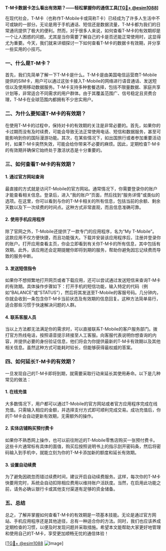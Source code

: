 **T-M卡数据卡怎么看出有效期？——轻松掌握你的通信工具[[TG💪+ @esim1088](https://t.me/s/esim1088)]**

在现代社会，T-M卡（也称作T-Mobile卡或简称T卡）已经成为了许多人生活中不可或缺的一部分。无论是用于手机通话、短信还是数据流量，T-M卡都为我们的日常通讯提供了极大的便利。然而，对于很多人来说，如何查看T-M卡的有效期却是一个让人困惑的问题。尤其是当你需要了解自己的卡是否还能正常使用时，这显得尤为重要。今天，我们就来详细探讨一下如何查看T-M卡的数据卡有效期，并分享一些实用的小技巧。

### 一、什么是T-M卡？

首先，我们先简单了解一下T-M卡是什么。T-M卡是由美国电信运营商T-Mobile提供的SIM卡，用户可以通过这张卡接入T-Mobile的网络进行语音通话、发送短信以及使用移动数据服务。T-M卡支持多种套餐选择，包括不限量数据、家庭共享计划等，非常适合不同需求的用户群体。由于其覆盖范围广、信号稳定且资费合理，T-M卡在全球范围内都拥有不少忠实用户。

### 二、为什么要知道T-M卡的有效期？

在使用T-M卡的过程中，保持对卡的有效期的关注是非常必要的。首先，如果你的卡过期而没有及时续费，可能会导致无法正常使用电话、短信和数据服务，甚至可能影响到你的国际漫游功能。其次，在某些情况下，如出国旅行或者参加重要活动时，如果T-M卡突然失效，可能会给你带来不必要的麻烦。因此，定期检查T-M卡的有效期并确保它始终处于激活状态是十分重要的。

### 三、如何查看T-M卡的有效期？

#### 1. 通过官方网站查询

最直接的方式就是访问T-Mobile的官方网站。通常情况下，你需要登录你的账户才能查看相关信息。登录后，进入“我的账户”页面，然后找到“服务详情”或类似的选项。在这里，你可以看到与你的T-M卡相关的所有信息，包括当前的余额、剩余天数以及下一次续费的时间点。这种方式非常直观，而且信息准确可靠。

#### 2. 使用手机应用程序

除了官网之外，T-Mobile还提供了一款专门的应用程序，名为“My T-Mobile”。这款应用不仅方便快捷，而且功能强大。下载并安装该应用程序后，注册并登录你的账户。打开应用查看主页，你会立即看到有关你T-M卡的所有信息，其中包括有效期。此外，该应用还会定期提醒你即将到期的服务，帮助你避免因忘记续费而导致的服务中断。

#### 3. 发送短信指令

如果你不想频繁地打开网页或者下载应用，还可以尝试通过发送短信来查询T-M卡的有效期。具体操作步骤如下：打开手机的短信功能，输入特定的代码（例如“BALANCE”或“STATUS”），然后将其发送至T-Mobile的客服号码。几分钟内，你就会收到一条包含你T-M卡当前状态及有效期的信息回复。这种方法简单易行，适合那些习惯于快速解决问题的人群。

#### 4. 联系客服人员

当以上方法都无法满足你的需求时，可以直接联系T-Mobile的客户服务部门。拨打官方热线电话，按照语音提示转接至人工客服。向客服代表说明你想查询的内容，并提供必要的身份验证信息，他们将会为你提供最新的T-M卡有效期以及其他相关信息。虽然这种方式可能耗时较长，但能够获得最权威的答案。

### 四、如何延长T-M卡的有效期？

一旦发现自己的T-M卡即将到期，就需要采取行动来延长其使用寿命。以下是几种常见的做法：

#### 1. 在线充值

大多数情况下，用户都可以通过T-Mobile的官方网站或者官方应用程序完成在线充值。只需输入相应的金额，并选择支付方式即可顺利完成交易。成功充值后，你的T-M卡会自动更新有效期，无需额外的操作。

#### 2. 实体店铺购买预付费卡

如果你不熟悉网上操作，也可以前往附近的T-Mobile零售店购买一张预付费卡。这些卡片通常标有具体的面值，购买后按照说明书上的指示刮开密码条，然后将密码输入到手机中，就能立刻为你的T-M卡添加新的额度和延长有效期。

#### 3. 设置自动续费

为了避免因疏忽而错过续费时间，建议开启自动续费服务。这样，每次你的T-M卡快要用完时，系统会自动扣除相应费用以维持账户活跃度。当然，在启用此功能之前，请务必确认银行卡或其他支付渠道有足够的资金储备。

### 五、总结

总之，了解并掌握如何查看T-M卡的有效期是一项基本技能。无论是通过官方网站、手机应用程序还是其他途径，总有一种适合你的方法。同时，我们也应该养成定期检查的习惯，以便及时发现问题并采取措施。希望本文能帮助大家更好地管理和使用自己的T-M卡，享受更加顺畅无忧的通信体验！

[[TG💪+ @esim1088](https://t.me/s/esim1088) ![Image](https://i.postimg.cc/4NQfJmqS/Snipaste-2025-05-13-00-14-12.png)]